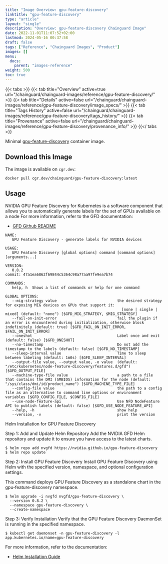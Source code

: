 ```yaml
---
title: "Image Overview: gpu-feature-discovery"
linktitle: "gpu-feature-discovery"
type: "article"
layout: "single"
description: "Overview: gpu-feature-discovery Chainguard Image"
date: 2022-11-01T11:07:52+02:00
lastmod: 2024-05-16 00:37:58
draft: false
tags: ["Reference", "Chainguard Images", "Product"]
images: []
menu: 
  docs: 
    parent: "images-reference"
weight: 500
toc: true
---
```


{{< tabs >}}
{{< tab title="Overview" active=true url="/chainguard/chainguard-images/reference/gpu-feature-discovery/" >}}
{{< tab title="Details" active=false url="/chainguard/chainguard-images/reference/gpu-feature-discovery/image_specs/" >}}
{{< tab title="Tags History" active=false url="/chainguard/chainguard-images/reference/gpu-feature-discovery/tags_history/" >}}
{{< tab title="Provenance" active=false url="/chainguard/chainguard-images/reference/gpu-feature-discovery/provenance_info/" >}}
{{</ tabs >}}



<!--overview:start-->
Minimal [gpu-feature-discovery](https://github.com/NVIDIA/gpu-feature-discovery) container image.
<!--overview:end-->

## Download this Image

The image is available on `cgr.dev`:

```
docker pull cgr.dev/chainguard/gpu-feature-discovery:latest
```


<!--body:start-->
## Usage

NVIDIA GPU Feature Discovery for Kubernetes is a software component that allows you to automatically generate labels for the set of GPUs available on a node
For more information, refer to the GFD documentation:
- [GFD Github README](https://github.com/NVIDIA/gpu-feature-discovery/blob/main/README.md#installing-via-helm-install)

```shell
NAME:
   GPU Feature Discovery - generate labels for NVIDIA devices

USAGE:
   GPU Feature Discovery [global options] command [command options] [arguments...]

VERSION:
   0.8.2
commit: 47a1ea6862f69844c5364c98a77aa97fe9ea7b74

COMMANDS:
   help, h  Shows a list of commands or help for one command

GLOBAL OPTIONS:
   --mig-strategy value                           the desired strategy for exposing MIG devices on GPUs that support it:
                                                    [none | single | mixed] (default: "none") [$GFD_MIG_STRATEGY, $MIG_STRATEGY]
   --fail-on-init-error                           fail the plugin if an error is encountered during initialization, otherwise block indefinitely (default: true) [$GFD_FAIL_ON_INIT_ERROR, $FAIL_ON_INIT_ERROR]
   --oneshot                                      Label once and exit (default: false) [$GFD_ONESHOT]
   --no-timestamp                                 Do not add the timestamp to the labels (default: false) [$GFD_NO_TIMESTAMP]
   --sleep-interval value                         Time to sleep between labeling (default: 1m0s) [$GFD_SLEEP_INTERVAL]
   --output-file value, --output value, -o value  (default: "/etc/kubernetes/node-feature-discovery/features.d/gfd") [$GFD_OUTPUT_FILE]
   --machine-type-file value                      a path to a file that contains the DMI (SMBIOS) information for the node (default: "/sys/class/dmi/id/product_name") [$GFD_MACHINE_TYPE_FILE]
   --config-file value                            the path to a config file as an alternative to command line options or environment variables [$GFD_CONFIG_FILE, $CONFIG_FILE]
   --use-node-feature-api                         Use NFD NodeFeature API to publish labels (default: false) [$GFD_USE_NODE_FEATURE_API]
   --help, -h                                     show help
   --version, -v                                  print the version
```

Helm Installation for GPU Feature Discovery

Step 1: Add and Update Helm Repository
Add the NVIDIA GFD Helm repository and update it to ensure you have access to the latest charts.

```shell
$ helm repo add nvgfd https://nvidia.github.io/gpu-feature-discovery
$ helm repo update
```

Step 2: Install GPU Feature Discovery
Install GPU Feature Discovery using Helm with the specified version, namespace, and optional configuration settings.

This command deploys GPU Feature Discovery as a standalone chart in the gpu-feature-discovery namespace.
```shell
$ helm upgrade -i nvgfd nvgfd/gpu-feature-discovery \
  --version 0.8.2 \
  --namespace gpu-feature-discovery \
  --create-namespace
```

Step 3: Verify Installation
Verify that the GPU Feature Discovery DaemonSet is running in the specified namespace.

```shell
$ kubectl get daemonset -n gpu-feature-discovery -l app.kubernetes.io/name=gpu-feature-discovery
```
For more information, refer to the documentation:
- [Helm Installation Guide](https://github.com/NVIDIA/gpu-feature-discovery/blob/main/README.md#installing-via-helm-install)
<!--body:end-->

